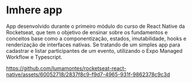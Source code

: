 # Imhere app

App desenvolvido durante o primeiro módulo do curso de React Native da Rocketseat, que tem o objetivo de ensinar sobre os fundamentos e conceitos base como a componentização, estados, imutabilidade, hooks e renderização de interfaces nativas.
Se tratando de um simples app para cadastrar e listar participantes de um evento, utilizando o Expo Managed Workflow e Typescript.

https://github.com/lumamontes/rocketseat-react-native/assets/60052718/2837f8c9-f9d7-4965-931f-9862378c9c3d


